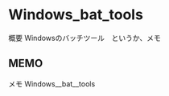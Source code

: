 Windows_bat_tools
=================

概要
Windowsのバッチツール　というか、メモ

MEMO
-----------------

メモ
Windows__bat__tools
